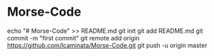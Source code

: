 # Morse-Code
echo "# Morse-Code" >> README.md
git init
git add README.md
git commit -m "first commit"
git remote add origin https://github.com/lcaminata/Morse-Code.git
git push -u origin master
